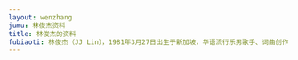```yaml
---
layout: wenzhang
jumu: 林俊杰资料
title: 林俊杰的资料
fubiaoti: 林俊杰（JJ Lin），1981年3月27日出生于新加坡，华语流行乐男歌手、词曲创作者、音乐制作人。2003年发行首张创作专辑《乐行者》 [1]  。2004年凭专辑《第二天堂》中的歌曲《江南》获得广泛关注 [2]  。2014年以专辑《因你而在》夺得第25届台湾金曲奖最佳国语男歌手奖 [3]  。2016年以专辑《和自己对话》获得第27届台湾金曲奖最佳国语男歌手奖 [4]  ， 并推出个人首部音乐纪录片《听·见林俊杰》 [5]  。截止到2017年，已发行13张正式专辑，累计创作数百首歌曲。2007年成立个人音乐制作公司JFJ Productions。2008年创立潮流品牌SMG。2016年获得国际汽车联盟（FIA）职业赛车执照 [6]  。2017年成立“SMG”电竞战队 [7]  。2004年、2015年两度受邀演唱新加坡国庆庆典主题曲 [8]  ，担任2008年北京奥运会 [9]  及2010年新加坡青奥会 [10]  火炬手，创作并演唱2010年上海世博会新加坡馆主题曲《感动每一刻》 [11]  。凭借在音乐创作与慈善公益事业等方面的表现，2009年荣获新加坡杰出青年奖 [12]  ，2014年获得第5届通商中国青年奖 。
---
```

           